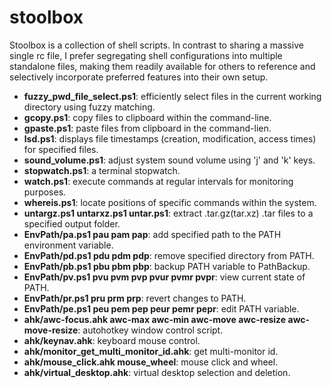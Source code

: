 # stoolbox
Stoolbox is a collection of shell scripts. In contrast to sharing a massive single rc file, I prefer segregating shell configurations into multiple standalone files, making them readily available for others to reference and selectively incorporate preferred features into their own setup.

- **fuzzy_pwd_file_select.ps1**: efficiently select files in the current working directory using fuzzy matching. 
- **gcopy.ps1**: copy files to clipboard within the command-line.
- **gpaste.ps1**: paste files from clipboard in the command-lien.
- **lsd.ps1**: displays file timestamps (creation, modification, access times) for specified files.
- **sound_volume.ps1**: adjust system sound volume using 'j' and 'k' keys.
- **stopwatch.ps1**: a terminal stopwatch.
- **watch.ps1**: execute commands at regular intervals for monitoring purposes. 
- **whereis.ps1**: locate positions of specific commands within the system. 
- **untargz.ps1 untarxz.ps1 untar.ps1**: extract .tar.gz(tar.xz) .tar files to a specified output folder.
- **EnvPath/pa.ps1 pau pam pap**: add specified path to the PATH environment variable.
- **EnvPath/pd.ps1 pdu pdm pdp**: remove specified directory from PATH.
- **EnvPath/pb.ps1 pbu pbm pbp**: backup PATH variable to PathBackup.
- **EnvPath/pv.ps1 pvu pvm pvp pvur pvmr pvpr**: view current state of PATH.
- **EnvPath/pr.ps1 pru prm prp**: revert changes to PATH.
- **EnvPath/pe.ps1 peu pem pep peur pemr pepr**: edit PATH variable.
- **ahk/awc-focus.ahk awc-max awc-min awc-move awc-resize awc-move-resize**: autohotkey window control script.
- **ahk/keynav.ahk**: keyboard mouse control.
- **ahk/monitor_get_multi_monitor_id.ahk**: get multi-monitor id.
- **ahk/mouse_click.ahk mouse_wheel**: mouse click and wheel.
- **ahk/virtual_desktop.ahk**: virtual desktop selection and deletion. 

